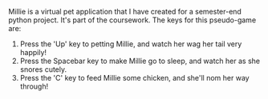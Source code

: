 Millie is a virtual pet application that I have created for a semester-end python project. It's part of the coursework. 
The keys for this pseudo-game are:
1. Press the 'Up' key to petting Millie, and watch her wag her tail very happily!
2. Press the Spacebar key to make Millie go to sleep, and watch her as she snores cutely.
3. Press the 'C' key to feed Millie some chicken, and she'll nom her way through!

